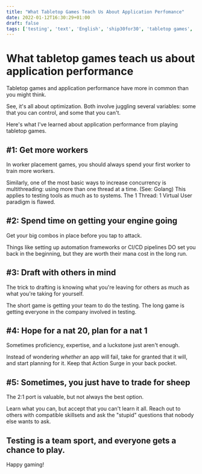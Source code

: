 ```yaml
---
title: "What Tabletop Games Teach Us About Application Perfomance"
date: 2022-01-12T16:30:29+01:00
draft: false
tags: ['testing', 'text', 'English', 'ship30for30', 'tabletop games', 'performance']
---
```


# What tabletop games teach us about application performance

Tabletop games and application performance have more in common than you might think.

See, it's all about optimization. Both involve juggling several variables: some that you can control, and some that you can't.

Here's what I've learned about application performance from playing tabletop games.

## #1: Get more workers

In worker placement games, you should always spend your first worker to train more workers.

Similarly, one of the most basic ways to increase concurrency is multithreading: using more than one thread at a time. (See: Golang) This applies to testing tools as much as to systems. The 1 Thread: 1 Virtual User paradigm is flawed.

## #2: Spend time on getting your engine going

Get your big combos in place before you tap to attack.

Things like setting up automation frameworks or CI/CD pipelines DO set you back in the beginning, but they are worth their mana cost in the long run.

## #3: Draft with others in mind

The trick to drafting is knowing what you're leaving for others as much as what you're taking for yourself.

The short game is getting your team to do the testing. The long game is getting everyone in the company involved in testing.

## #4: Hope for a nat 20, plan for a nat 1

Sometimes proficiency, expertise, and a luckstone just aren't enough.

Instead of wondering _whether_ an app will fail, take for granted that it will, and start planning for it. Keep that Action Surge in your back pocket.

## #5: Sometimes, you just have to trade for sheep

The 2:1 port is valuable, but not always the best option.

Learn what you can, but accept that you can't learn it all. Reach out to others with compatible skillsets and ask the "stupid" questions that nobody else wants to ask.

## Testing is a team sport, and everyone gets a chance to play.

Happy gaming!